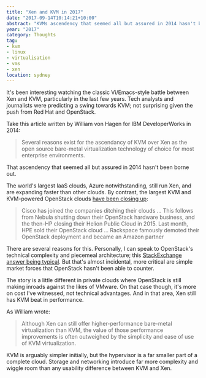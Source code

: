 ```yaml
---
title: "Xen and KVM in 2017"
date: "2017-09-14T10:14:21+10:00"
abstract: "KVMs ascendency that seemed all but assured in 2014 hasn't been borne out."
year: "2017"
category: Thoughts
tag:
- kvm
- linux
- virtualisation
- vms
- xen
location: sydney
---
```

It's been interesting watching the classic Vi/Emacs-style battle between Xen and KVM, particularly in the last few years. Tech analysts and journalists were predicting a swing towards KVM; not surprising given the push from Red Hat and OpenStack.

Take this article written by William von Hagen for IBM DeveloperWorks in 2014:

> Several reasons exist for the ascendancy of KVM over Xen as the open source bare-metal virtualization technology of choice for most enterprise environments.

That ascendency that seemed all but assured in 2014 hasn't been borne out. 

The world's largest IaaS clouds, Azure notwithstanding, still run Xen, and are expanding faster than other clouds. By contrast, the largest KVM and KVM-powered OpenStack clouds [have been closing up]\:

> Cisco has joined the companies ditching their clouds ... This follows from Nebula shutting down their OpenStack hardware business, and the then-HP closing their Helion Public Cloud in 2015. Last month, HPE sold their OpenStack cloud ... Rackspace famously demoted their OpenStack deployment and became an Amazon partner

There are several reasons for this. Personally, I can speak to OpenStack's technical complexity and piecemeal architecture; this [StackExchange answer being typical]. But that's almost incidental, more critical are simple market forces that OpenStack hasn't been able to counter.

The story is a little different in private clouds where OpenStack is still making inroads against the likes of VMware. On that case though, it's more on cost I've witnessed, not technical advantages. And in that area, Xen still has KVM beat in performance.

As William wrote:

> Although Xen can still offer higher-performance bare-metal virtualization than KVM, the value of those performance improvements is often outweighed by the simplicity and ease of use of KVM virtualization.

KVM is arguably simpler initially, but the hypervisor is a far smaller part of a complete cloud. Storage and networking introduce far more complexity and wiggle room than any usability difference between KVM and Xen.

[have been closing up]: https://rubenerd.com/more-closed-and-sold-clouds/
[StackExchange answer being typical]: https://rubenerd.com/rocky-openstack/

